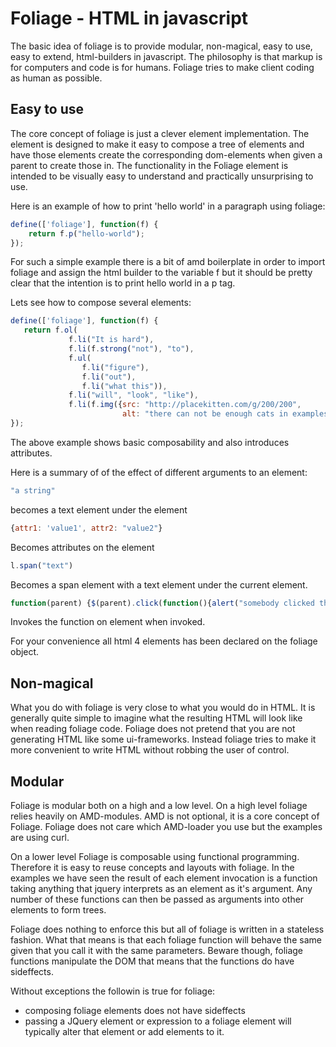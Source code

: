 Foliage - HTML in javascript
============================
The basic idea of foliage is to provide modular, non-magical, easy to use, easy to extend, html-builders in javascript. The philosophy is that markup is for computers and code is for humans. Foliage tries to make client coding as human as possible.


Easy to use
-----------
The core concept of foliage is just a clever element implementation. The element is designed to make it easy to compose a tree of elements and have those elements create the corresponding dom-elements when given a parent to create those in. The functionality in the Foliage element is intended to be visually easy to understand and practically unsurprising to use.

Here is an example of how to print 'hello world' in a paragraph using foliage:

```javascript
define(['foliage'], function(f) {
    return f.p("hello-world");
});
```

For such a simple example there is a bit of amd boilerplate in order to import foliage and assign the html builder to the variable f but it should be pretty clear that the intention is to print hello world in a p tag.

Lets see how to compose several elements:

```javascript
define(['foliage'], function(f) {
   return f.ol(
             f.li("It is hard"),
             f.li(f.strong("not"), "to"),
             f.ul(
                f.li("figure"),
                f.li("out"),
                f.li("what this")),
             f.li("will", "look", "like"),
             f.li(f.img({src: "http://placekitten.com/g/200/200", 
                         alt: "there can not be enough cats in examples"})))
});
```

The above example shows basic composability and also introduces attributes.

Here is a summary of of the effect of different arguments to an element:

```javascript
"a string"
```

becomes a text element under the element

```javascript
{attr1: 'value1', attr2: "value2"}
```

Becomes attributes on the element

```javascript
l.span("text")
```

Becomes a span element with a text element under the current element.

```javascript
function(parent) {$(parent).click(function(){alert("somebody clicked the element")})}
``` 

Invokes the function on element when invoked.

For your convenience all html 4 elements has been declared on the foliage object.

Non-magical
-----------
What you do with foliage is very close to what you would do in HTML. It is generally quite simple to imagine what the resulting HTML will look like when reading foliage code. Foliage does not pretend that you are not generating HTML like some ui-frameworks. Instead foliage tries to make it more convenient to write HTML without robbing the user of control.

Modular
-----------
Foliage is modular both on a high and a low level. On a high level foliage relies heavily on AMD-modules. AMD is not optional, it is a core concept of Foliage. Foliage does not care which AMD-loader you use but the examples are using curl.

On a lower level Foliage is composable using functional programming. Therefore it is easy to reuse concepts and layouts with foliage. In the examples we have seen the result of each element invocation is a function taking anything that jquery interprets as an element as it's argument. Any number of these functions can then be passed as arguments into other elements to form trees.

Foliage does nothing to enforce this but all of foliage is written in a stateless fashion. What that means is that each foliage function will behave the same given that you call it with the same parameters. Beware though, foliage functions manipulate the DOM that means that the functions do have sideffects.

Without exceptions the followin is true for foliage:

 * composing foliage elements does not have sideffects
 * passing a JQuery element or expression to a foliage element will typically alter that element or add elements to it.
 
 
 
